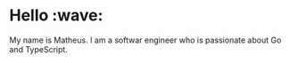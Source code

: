 <h1>Hello :wave:</h1>
<p>My name is Matheus. I am a softwar engineer who is passionate about Go and TypeScript.</p>